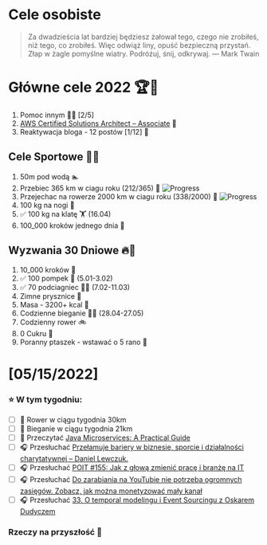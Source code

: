 Cele osobiste
==============
> Za dwadzieścia lat bardziej będziesz żałował tego, czego nie zrobiłeś, niż tego, co zrobiłeś. Więc odwiąż liny, opuść bezpieczną przystań. Złap w żagle pomyślne wiatry. Podróżuj, śnij, odkrywaj.
> — Mark Twain

# Główne cele 2022 🏆🥇
1. Pomoc innym 🧚‍♂️ [2/5]
2. [AWS Certified Solutions Architect – Associate](https://aws.amazon.com/certification/certified-solutions-architect-associate/) 📜
3. Reaktywacja bloga - 12 postów [1/12] 📝

## Cele Sportowe 💪🥈
1. 50m pod wodą 🏊
2. Przebiec 365 km w ciagu roku (212/365) 🏃 ![Progress](https://progress-bar.dev/58/)
3. Przejechac na rowerze 2000 km w ciagu roku (338/2000) 🚴 ![Progress](https://progress-bar.dev/16/)
4. 100 kg na nogi 🦵
5. ✅ 100 kg na klatę 🏋️ (16.04)
6. 100_000 kroków jednego dnia 🚶

## Wyzwania 30 Dniowe 🔥🥉
1. 10_000 kroków 🦶
2. ✅ 100 pompek 🙇 (5.01-3.02)
3. ✅ 70 podciagniec 🏋️‍♂️ (7.02-11.03)
4. Zimne prysznice 🚿
5. Masa - 3200+ kcal 🍌
6. Codzienne bieganie 🏃‍♀️ (28.04-27.05)
7. Codzienny rower 🚲
8. 0 Cukru 🎂
9. Poranny ptaszek - wstawać o 5 rano 🌅

# [05/15/2022]
### ⭐ W tym tygodniu:
- [ ] 🚴 Rower w ciągu tygodnia 30km
- [ ] 🏃 Bieganie w ciągu tygodnia 21km
- [ ] 📗 Przeczytać [Java Microservices: A Practical Guide](https://www.marcobehler.com/guides/java-microservices-a-practical-guide)
- [ ] 🎧 Przesłuchać [Przełamuje bariery w biznesie, sporcie i działalności charytatywnej – Daniel Lewczuk.](https://zaprojektujswojezycie.pl/przelamuje-bariery-w-biznesie-sporcie-i-dzialalnosci-charytatywnej-daniel-lewczuk/)
- [ ] 🎧 Przesłuchać [POIT #155: Jak z głową zmienić pracę i branżę na IT](https://porozmawiajmyoit.pl/poit-155-jak-z-glowa-zmienic-prace-i-branze-na-it/)
- [ ] 🎧 Przesłuchać [Do zarabiania na YouTubie nie potrzeba ogromnych zasięgów. Zobacz, jak można monetyzować mały kanał](https://malawielkafirma.pl/jak-zarabiac-na-youtube/)
- [ ] 🎧 Przesłuchać [33. O temporal modelingu i Event Sourcingu z Oskarem Dudyczem](https://bettersoftwaredesign.pl/episodes/33)

### Rzeczy na przyszłość 🏅
